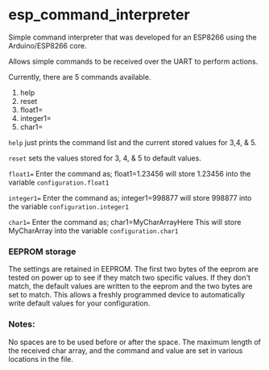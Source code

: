 # esp_command_interpreter

Simple command interpreter that was developed for an ESP8266 using the Arduino/ESP8266 core.

Allows simple commands to be received over the UART to perform actions.

Currently, there are 5 commands available.
1. help
2. reset
3. float1=
4. integer1=
5. char1=


```help```
 just prints the command list and the current stored values for 3,4, & 5.

```reset```
 sets the values stored for 3, 4, & 5 to default values.

```float1=```
Enter the command as;
float1=1.23456
 will store 1.23456 into the variable `configuration.float1`

```integer1=```
Enter the command as;
integer1=998877
 will store 998877 into the variable `configuration.integer1`

```char1=```
Enter the command as;
char1=MyCharArrayHere
This will store MyCharArray into the variable `configuration.char1`

### EEPROM storage

The settings are retained in EEPROM. The first two bytes of the eeprom are tested on power up to see if they match two specific values. If they don't match, the default values are written to the eeprom and the two bytes are set to match.
This allows a freshly programmed device to automatically write default values for your configuration.

### Notes:
No spaces are to be used before or after the space.
The maximum length of the received char array, and the command and value are set in various locations in the file.
